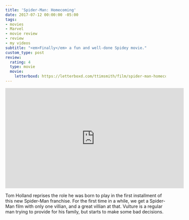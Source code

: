 ```yaml
---
title: 'Spider-Man: Homecoming'
date: 2017-07-12 00:00:00 -05:00
tags:
- movies
- Marvel
- movie review
- review
- my videos
subtitle: "<em>Finally</em> a fun and well-done Spidey movie."
custom_type: post
review:
  rating: 4
  type: movie
  movie:
    letterboxd: https://letterboxd.com/ttimsmith/film/spider-man-homecoming/
---
```


<div class="iframe-container">
<iframe width="560" height="315" src="https://www.youtube-nocookie.com/embed/PpyVxxSY8Qc?rel=0" frameborder="0" gesture="media" allow="encrypted-media" allowfullscreen></iframe>
</div>

Tom Holland reprises the role he was born to play in the first installment of this new Spider-Man franchise. For the first time in a while, we get a Spider-Man film with only one villian, and a great villian at that. Vulture is a regular man trying to provide for his family, but starts to make some bad decisions.
